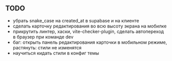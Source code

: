 ## TODO

- убрать snake_case на created_at в supabase и на клиенте
- сделать карточку редактирования во всю высоту экрана на мобилке
- прикрутить линтер, хаски, vite-checker-plugin, сделать автопереход в браузер при команде dev
- баг: открыть панель редактирования карточки в мобильном режиме, растянуть: стили не изменятся
- научиться кидать стили в конфиг темы
